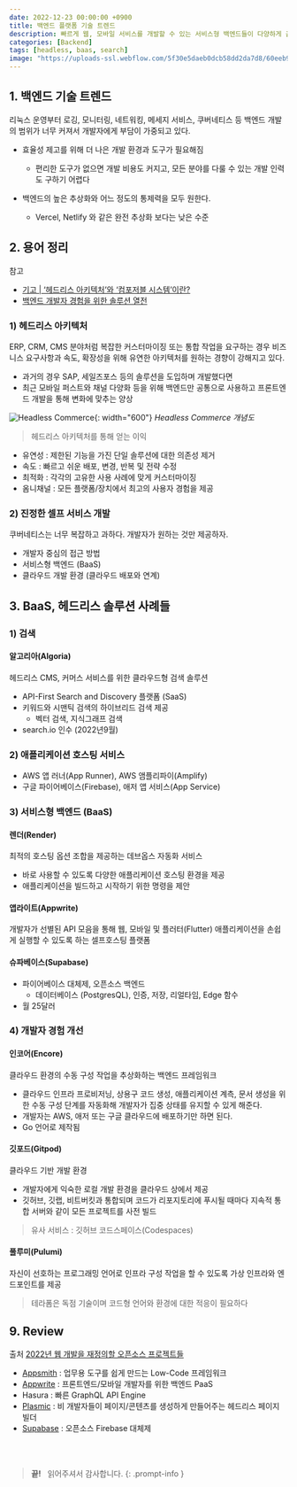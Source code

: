 ```yaml
---
date: 2022-12-23 00:00:00 +0900
title: 백엔드 플랫폼 기술 트렌드
description: 빠르게 웹, 모바일 서비스를 개발할 수 있는 서비스형 백엔드들이 다양하게 출시되고 있습니다. 1인 개발을 위한 기술 트렌드를 살펴봅니다.
categories: [Backend]
tags: [headless, baas, search]
image: "https://uploads-ssl.webflow.com/5f30e5daeb0dcb58dd2da7d8/60eeb98c86f24533fd3287e6_2.png"
---
```


## 1. 백엔드 기술 트렌드

리눅스 운영부터 로깅, 모니터링, 네트워킹, 메세지 서비스, 쿠버네티스 등 백엔드 개발의 범위가 너무 커져서 개발자에게 부담이 가중되고 있다.

- 효율성 제고를 위해 더 나은 개발 환경과 도구가 필요해짐
  - 편리한 도구가 없으면 개발 비용도 커지고, 모든 분야를 다룰 수 있는 개발 인력도 구하기 어렵다

- 백엔드의 높은 추상화와 어느 정도의 통제력을 모두 원한다.
  - Vercel, Netlify 와 같은 완전 추상화 보다는 낮은 수준

## 2. 용어 정리

참고 

- [기고 | ‘헤드리스 아키텍처’와 ‘컴포저블 시스템’이란?](https://www.ciokorea.com/t/21999/개발자/268191)
- [백엔드 개발자 경험을 위한 솔루션 열전](https://www.ciokorea.com/insider/235799?page=0,2)

### 1) 헤드리스 아키텍처

ERP, CRM, CMS 분야처럼 복잡한 커스터마이징 또는 통합 작업을 요구하는 경우 비즈니스 요구사항과 속도, 확장성을 위해 유연한 아키텍처를 원하는 경향이 강해지고 있다.

- 과거의 경우 SAP, 세일즈포스 등의 솔루션을 도입하며 개발했다면
- 최근 모바일 퍼스트와 채널 다양화 등을 위해 백엔드만 공통으로 사용하고 프론트엔드 개발을 통해 변화에 맞추는 양상

![Headless Commerce](https://uploads-ssl.webflow.com/5f30e5daeb0dcb58dd2da7d8/60eeb98c86f24533fd3287e6_2.png){: width="600"}
_Headless Commerce 개념도_

> 헤드리스 아키텍처를 통해 얻는 이익

- 유연성 : 제한된 기능을 가진 단일 솔루션에 대한 의존성 제거
- 속도 : 빠르고 쉬운 배포, 변경, 반복 및 전략 수정
- 최적화 : 각각의 고유한 사용 사례에 맞게 커스터마이징
- 옴니채널 : 모든 플랫폼/장치에서 최고의 사용자 경험을 제공

### 2) 진정한 셀프 서비스 개발

쿠버네티스는 너무 복잡하고 과하다. 개발자가 원하는 것만 제공하자.

- 개발자 중심의 접근 방법
- 서비스형 백엔드 (BaaS)
- 클라우드 개발 환경 (클라우드 배포와 연계)

## 3. BaaS, 헤드리스 솔루션 사례들

### 1) 검색

#### 알고리아(Algoria)

헤드리스 CMS, 커머스 서비스를 위한 클라우드형 검색 솔루션

- API-First Search and Discovery 플랫폼 (SaaS)
- 키워드와 시맨틱 검색의 하이브리드 검색 제공
  + 벡터 검색, 지식그래프 검색
- search.io 인수 (2022년9월)

### 2) 애플리케이션 호스팅 서비스

- AWS 앱 러너(App Runner), AWS 앰플리파이(Amplify)
- 구글 파이어베이스(Firebase), 애저 앱 서비스(App Service)

### 3) 서비스형 백엔드 (BaaS)

#### 렌더(Render)

최적의 호스팅 옵션 조합을 제공하는 데브옵스 자동화 서비스

- 바로 사용할 수 있도록 다양한 애플리케이션 호스팅 환경을 제공
- 애플리케이션을 빌드하고 시작하기 위한 명령을 제안

#### 앱라이트(Appwrite)

개발자가 선별된 API 모음을 통해 웹, 모바일 및 플러터(Flutter) 애플리케이션을 손쉽게 실행할 수 있도록 하는 셀프호스팅 플랫폼

#### 슈파베이스(Supabase)

- 파이어베이스 대체제, 오픈소스 백엔드
  + 데이터베이스 (PostgresQL), 인증, 저장, 리얼타임, Edge 함수
- 월 25달러

### 4) 개발자 경험 개선

#### 인코어(Encore)

클라우드 환경의 수동 구성 작업을 추상화하는 백엔드 프레임워크

- 클라우드 인프라 프로비저닝, 상용구 코드 생성, 애플리케이션 계측, 문서 생성을 위한 수동 구성 단계를 자동화해 개발자가 집중 상태를 유지할 수 있게 해준다. 
- 개발자는 AWS, 애저 또는 구글 클라우드에 배포하기만 하면 된다.
- Go 언어로 제작됨

#### 깃포드(Gitpod)

클라우드 기반 개발 환경

- 개발자에게 익숙한 로컬 개발 환경을 클라우드 상에서 제공
- 깃허브, 깃랩, 비트버킷과 통합되며 코드가 리포지토리에 푸시될 때마다 지속적 통합 서버와 같이 모든 프로젝트를 사전 빌드

> 유사 서비스 : 깃허브 코드스페이스(Codespaces)

#### 풀루미(Pulumi)

자신이 선호하는 프로그래밍 언어로 인프라 구성 작업을 할 수 있도록 가상 인프라와 엔드포인트를 제공

> 테라폼은 독점 기술이며 코드형 언어와 환경에 대한 적응이 필요하다

## 9. Review

출처 [2022년 웹 개발을 재정의할 오픈소스 프로젝트들](https://news.hada.io/topic?id=5859)

- [Appsmith](https://news.hada.io/topic?id=3997) : 업무용 도구를 쉽게 만드는 Low-Code 프레임워크 
- [Appwrite](https://news.hada.io/topic?id=496) : 프론트엔드/모바일 개발자를 위한 백엔드 PaaS
- Hasura : 빠른 GraphQL API Engine 
- [Plasmic](https://news.hada.io/topic?id=5835) : 비 개발자들이 페이지/콘텐츠를 생성하게 만들어주는 헤드리스 페이지 빌더 
- [Supabase](https://news.hada.io/topic?id=3347) : 오픈소스 Firebase 대체제


&nbsp; <br />
&nbsp; <br />

> **끝!** &nbsp; 읽어주셔서 감사합니다.
{: .prompt-info }
